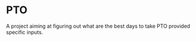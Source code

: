 # PTO
A project aiming at figuring out what are the best days to take PTO provided specific inputs.

